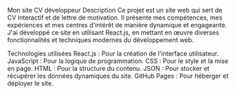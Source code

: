 Mon site CV développeur
Description
Ce projet est un site web qui sert de CV interactif et de lettre de motivation. Il présente mes compétences, mes expériences et mes centres d'intérêt de manière dynamique et engageante. J'ai développé ce site en utilisant React.js, en mettant en œuvre diverses fonctionnalités et techniques modernes du développement web.

Technologies utilisées
React.js : Pour la création de l'interface utilisateur.
JavaScript : Pour la logique de programmation.
CSS : Pour le style et la mise en page.
HTML : Pour la structure du contenu.
JSON : Pour stocker et récupérer les données dynamiques du site.
GitHub Pages : Pour héberger et déployer le site.
